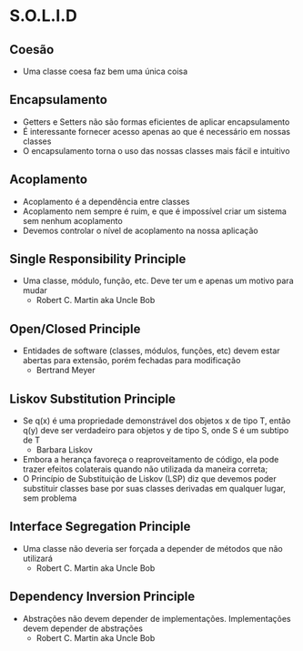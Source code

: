 # S.O.L.I.D

## Coesão

- Uma classe coesa faz bem uma única coisa

## Encapsulamento

- Getters e Setters não são formas eficientes de aplicar encapsulamento
- É interessante fornecer acesso apenas ao que é necessário em nossas classes
- O encapsulamento torna o uso das nossas classes mais fácil e intuitivo

## Acoplamento

- Acoplamento é a dependência entre classes
- Acoplamento nem sempre é ruim, e que é impossível criar um sistema sem nenhum acoplamento
- Devemos controlar o nível de acoplamento na nossa aplicação

## Single Responsibility Principle

- Uma classe, módulo, função, etc. Deve ter um e apenas um motivo para mudar
  - Robert C. Martin aka Uncle Bob

## Open/Closed Principle

- Entidades de software (classes, módulos, funções, etc) devem estar abertas para extensão, porém fechadas para modificação
  - Bertrand Meyer

## Liskov Substitution Principle

- Se q(x) é uma propriedade demonstrável dos objetos x de tipo T, então q(y) deve ser verdadeiro para objetos y de tipo S, onde S é um subtipo de T
  - Barbara Liskov
- Embora a herança favoreça o reaproveitamento de código, ela pode trazer efeitos colaterais quando não utilizada da maneira correta;
- O Princípio de Substituição de Liskov (LSP) diz que devemos poder substituir classes base por suas classes derivadas em qualquer lugar, sem problema

## Interface Segregation Principle

- Uma classe não deveria ser forçada a depender de métodos que não utilizará
  - Robert C. Martin aka Uncle Bob

## Dependency Inversion Principle

- Abstrações não devem depender de implementações. Implementações devem depender de abstrações
  - Robert C. Martin aka Uncle Bob
